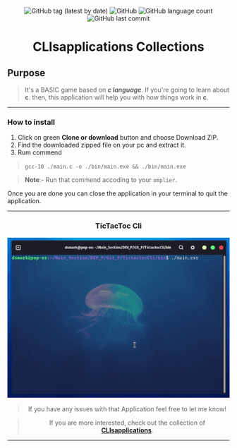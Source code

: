 <div align="center">


![GitHub tag (latest by date)](https://img.shields.io/github/v/tag/DSDmark/TictactocCli)
![GitHub](https://img.shields.io/github/license/DSDmark/TictactocCli)
![GitHub language count](https://img.shields.io/github/languages/count/DSDmark/TictactocCli)
![GitHub last commit](https://img.shields.io/github/last-commit/DSDmark/TictactocCli)

# CLIsapplications Collections

<div>

<div align="center">

<div align="left">

## Purpose

> It's a BASIC game based on ***c language***. If you're going to learn about **c**. then, this application will help you with how things work in **c**.

---

### How to install

1. Click on green **Clone or download** button and choose Download ZIP.
2. Find the downloaded zipped file on your pc and extract it.
3. Rum commend
> `gcc-10 ./main.c -o ./bin/main.exe && ./bin/main.exe`

> **Note**:- Run that commend accoding to your `omplier`.

Once you are done  you can close the application in your terminal to quit the application.

---

</div>

### TicTacToc Cli

![TicTacTocCli](assets/images/perview.gif "TicTacTocCli")

</div>

> If you have any issues with that Application feel free to let me know!

> If you are more interested, check out the collection of [ **CLIsapplications**](https://github.com/DSDmark/CLIsapplications"CLIsapplications").

---
